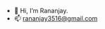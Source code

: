 - 👋 Hi, I’m Rananjay.
- 📫 rananjay3516@gmail.com

<!---
rananjay3516/rananjay3516 is a ✨ special ✨ repository because its `README.md` (this file) appears on your GitHub profile.
You can click the Preview link to take a look at your changes.
--->
